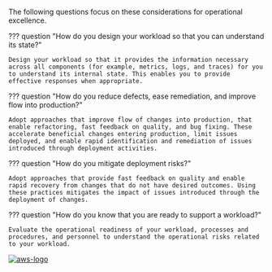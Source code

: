 The following questions focus on these considerations for operational excellence.

??? question "How do you design your workload so that you can understand its state?"

    Design your workload so that it provides the information necessary across all components (for example, metrics, logs, and traces) for you to understand its internal state. This enables you to provide effective responses when appropriate.

??? question "How do you reduce defects, ease remediation, and improve flow into production?"

    Adopt approaches that improve flow of changes into production, that enable refactoring, fast feedback on quality, and bug fixing. These accelerate beneficial changes entering production, limit issues deployed, and enable rapid identification and remediation of issues introduced through deployment activities.

??? question "How do you mitigate deployment risks?"

    Adopt approaches that provide fast feedback on quality and enable rapid recovery from changes that do not have desired outcomes. Using these practices mitigates the impact of issues introduced through the deployment of changes.

??? question "How do you know that you are ready to support a workload?"

    Evaluate the operational readiness of your workload, processes and procedures, and personnel to understand the operational risks related to your workload.


<a href="https://docs.aws.amazon.com/wellarchitected/latest/framework/oe-prepare.html">![aws-logo](https://img.shields.io/badge/Amazon_AWS-FF9900?style=for-the-badge&logo=amazonaws&logoColor=white)</a>